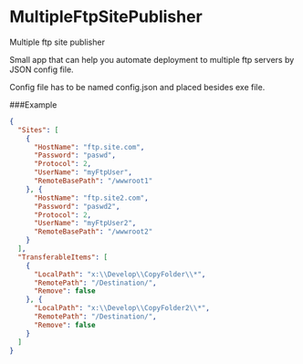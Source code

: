 # MultipleFtpSitePublisher
Multiple ftp site publisher

Small app that can help you automate deployment to multiple ftp servers by JSON config file.

Config file has to be named config.json and placed besides exe file.

###Example
```json
{
  "Sites": [
    {
      "HostName": "ftp.site.com",
      "Password": "paswd",
      "Protocol": 2,
      "UserName": "myFtpUser",
      "RemoteBasePath": "/wwwroot1"
    }, {
      "HostName": "ftp.site2.com",
      "Password": "paswd2",
      "Protocol": 2,
      "UserName": "myFtpUser2",
      "RemoteBasePath": "/wwwroot2"
    }
  ],
  "TransferableItems": [
    {
      "LocalPath": "x:\\Develop\\CopyFolder\\*",
      "RemotePath": "/Destination/",
      "Remove": false
    }, {
      "LocalPath": "x:\\Develop\\CopyFolder2\\*",
      "RemotePath": "/Destination/",
      "Remove": false
    }
  ]
}
```
